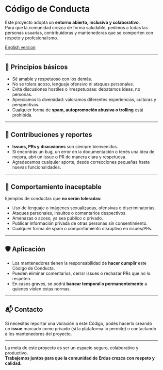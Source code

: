 # Código de Conducta

Este proyecto adopta un **entorno abierto, inclusivo y colaborativo**.  
Para que la comunidad crezca de forma saludable, pedimos a todas las personas usuarias, contribuidoras y mantenedoras que se comporten con respeto y profesionalismo.

[English version](CODE_OF_CONDUCT.md)

---

## 🤝 Principios básicos
- Sé amable y respetuoso con los demás.  
- No se tolera acoso, lenguaje ofensivo ni ataques personales.  
- Evitá discusiones hostiles o irrespetuosas: debatamos ideas, no personas.  
- Apreciamos la diversidad: valoramos diferentes experiencias, culturas y perspectivas.  
- Cualquier forma de **spam, autopromoción abusiva o trolling** está prohibida.  

---

## 📩 Contribuciones y reportes
- **Issues, PRs y discusiones** son siempre bienvenidos.  
- Si encontrás un bug, un error en la documentación o tenés una idea de mejora, abrí un issue o PR de manera clara y respetuosa.  
- Agradecemos cualquier aporte, desde correcciones pequeñas hasta nuevas funcionalidades.  

---

## 🚨 Comportamiento inaceptable
Ejemplos de conductas que **no serán toleradas**:
- Uso de lenguaje o imágenes sexualizadas, ofensivas o discriminatorias.  
- Ataques personales, insultos o comentarios despectivos.  
- Amenazas o acoso, ya sea público o privado.  
- Publicar información privada de otras personas sin consentimiento.  
- Cualquier forma de spam o comportamiento disruptivo en issues/PRs.  

---

## 🛡️ Aplicación
- Los mantenedores tienen la responsabilidad de **hacer cumplir** este Código de Conducta.  
- Pueden eliminar comentarios, cerrar issues o rechazar PRs que no lo respeten.  
- En casos graves, se podrá **banear temporal o permanentemente** a quienes violen estas normas.  

---

## 📬 Contacto
Si necesitás reportar una violación a este Código, podés hacerlo creando un **issue** marcado como privado (si la plataforma lo permite) o contactando a los mantenedores del proyecto.  

---

La meta de este proyecto es ser un espacio seguro, colaborativo y productivo.  
**Trabajemos juntos para que la comunidad de Erdus crezca con respeto y calidad.**
